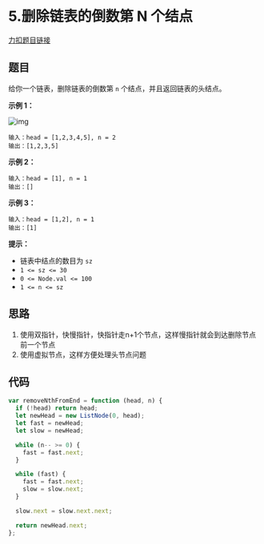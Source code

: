 # 5.删除链表的倒数第 N 个结点

[力扣题目链接](https://leetcode.cn/problems/remove-nth-node-from-end-of-list/)

## 题目

给你一个链表，删除链表的倒数第 `n` 个结点，并且返回链表的头结点。

 

**示例 1：**

![img](https://assets.leetcode.com/uploads/2020/10/03/remove_ex1.jpg)

```
输入：head = [1,2,3,4,5], n = 2
输出：[1,2,3,5]
```

**示例 2：**

```
输入：head = [1], n = 1
输出：[]
```

**示例 3：**

```
输入：head = [1,2], n = 1
输出：[1]
```

 

**提示：**

- 链表中结点的数目为 `sz`
- `1 <= sz <= 30`
- `0 <= Node.val <= 100`
- `1 <= n <= sz`

## 思路

1. 使用双指针，快慢指针，快指针走n+1个节点，这样慢指针就会到达删除节点前一个节点
2. 使用虚拟节点，这样方便处理头节点问题

## 代码

~~~js
var removeNthFromEnd = function (head, n) {
  if (!head) return head;
  let newHead = new ListNode(0, head);
  let fast = newHead;
  let slow = newHead;

  while (n-- >= 0) {
    fast = fast.next;
  }

  while (fast) {
    fast = fast.next;
    slow = slow.next;
  }

  slow.next = slow.next.next;

  return newHead.next;
};
~~~


